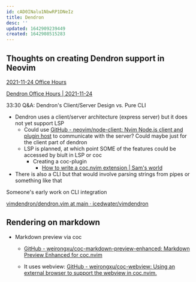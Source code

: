 ```yaml
---
id: cAD0INalu1NbwRP1DNeIz
title: Dendron
desc: ''
updated: 1642909239449
created: 1642908515283
---
```



## Thoughts on creating Dendron support in Neovim

[2021-11-24 Office Hours](https://wiki.dendron.so/notes/6iPfPKI8nOwQLVF6KgfJU/)

[Dendron Office Hours | 2021-11-24](https://www.youtube.com/watch?v=LuoD8ibOazE)

33:30 Q&A: Dendron's Client/Server Design vs. Pure CLI

- Dendron uses a client/server architecture (express server) but it does not yet support LSP
  - Could use [GitHub - neovim/node-client: Nvim Node.js client and plugin host](https://github.com/neovim/node-client) to communicate with the server? Could maybe just for the client part of dendron
  - LSP is planned, at which point SOME of the features could be accessed by biult in LSP or coc
    - Creating a coc-plugin
      - [How to write a coc.nvim extension | Sam's world](https://samroeca.com/coc-plugin.html)
- There is also a CLI but that would involve parsing strings from pipes or something like that


Someone's early work on CLI integration

[vimdendron/dendron.vim at main · icedwater/vimdendron](https://github.com/icedwater/vimdendron/blob/main/dendron.vim)


## Rendering on markdown

- Markdown preview via coc

  - [GitHub - weirongxu/coc-markdown-preview-enhanced: Markdown Preview Enhanced for coc.nvim](https://github.com/weirongxu/coc-markdown-preview-enhanced)

  - It uses webview: [GitHub - weirongxu/coc-webview: Using an external browser to support the webview in coc.nvim.](https://github.com/weirongxu/coc-webview)